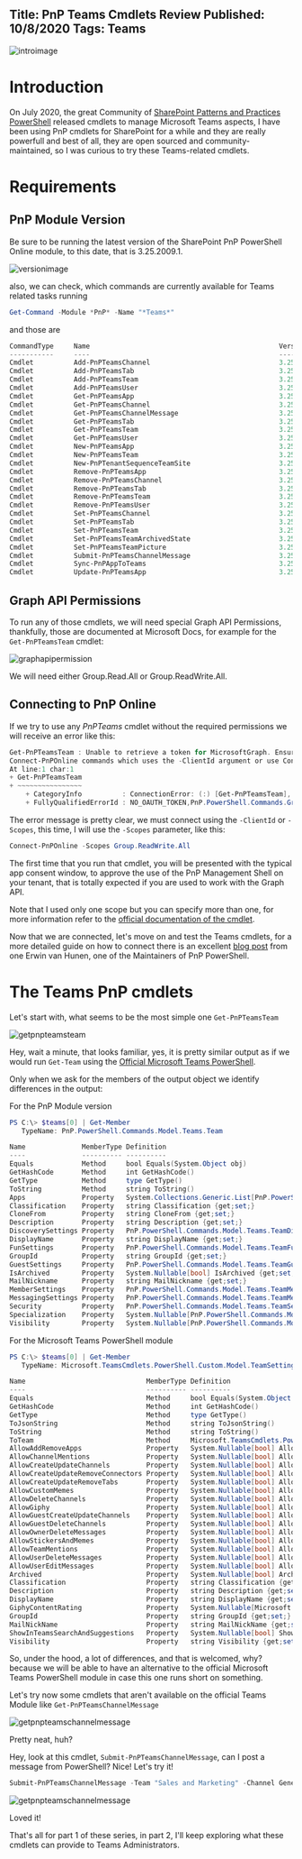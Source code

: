 Title: PnP Teams Cmdlets Review
Published: 10/8/2020
Tags: Teams
---
![introimage](/images/TeamsPNP.png)

# Introduction

On July 2020, the great Community of [SharePoint Patterns and Practices PowerShell](https://docs.microsoft.com/powershell/sharepoint/sharepoint-pnp/sharepoint-pnp-cmdlets?view=sharepoint-ps) released cmdlets to manage Microsoft Teams aspects, I have been using PnP cmdlets for SharePoint for a while and they are really powerfull and best of all, they are open sourced and community-maintained, so I was curious to try these Teams-related cmdlets.

# Requirements

## PnP Module Version

Be sure to be running the latest version of the SharePoint PnP PowerShell Online module, to this date, that is 3.25.2009.1.

![versionimage](/images/pnpteams_versionimage.png)

also, we can check, which commands are currently available for Teams related tasks running

```powershell
Get-Command -Module *PnP* -Name "*Teams*"
```
and those are

```powershell
CommandType     Name                                               Version    Source
-----------     ----                                               -------    ------
Cmdlet          Add-PnPTeamsChannel                                3.25.20... SharePointPnPPowerShellOnline
Cmdlet          Add-PnPTeamsTab                                    3.25.20... SharePointPnPPowerShellOnline
Cmdlet          Add-PnPTeamsTeam                                   3.25.20... SharePointPnPPowerShellOnline
Cmdlet          Add-PnPTeamsUser                                   3.25.20... SharePointPnPPowerShellOnline
Cmdlet          Get-PnPTeamsApp                                    3.25.20... SharePointPnPPowerShellOnline
Cmdlet          Get-PnPTeamsChannel                                3.25.20... SharePointPnPPowerShellOnline
Cmdlet          Get-PnPTeamsChannelMessage                         3.25.20... SharePointPnPPowerShellOnline
Cmdlet          Get-PnPTeamsTab                                    3.25.20... SharePointPnPPowerShellOnline
Cmdlet          Get-PnPTeamsTeam                                   3.25.20... SharePointPnPPowerShellOnline
Cmdlet          Get-PnPTeamsUser                                   3.25.20... SharePointPnPPowerShellOnline
Cmdlet          New-PnPTeamsApp                                    3.25.20... SharePointPnPPowerShellOnline
Cmdlet          New-PnPTeamsTeam                                   3.25.20... SharePointPnPPowerShellOnline
Cmdlet          New-PnPTenantSequenceTeamSite                      3.25.20... SharePointPnPPowerShellOnline
Cmdlet          Remove-PnPTeamsApp                                 3.25.20... SharePointPnPPowerShellOnline
Cmdlet          Remove-PnPTeamsChannel                             3.25.20... SharePointPnPPowerShellOnline
Cmdlet          Remove-PnPTeamsTab                                 3.25.20... SharePointPnPPowerShellOnline
Cmdlet          Remove-PnPTeamsTeam                                3.25.20... SharePointPnPPowerShellOnline
Cmdlet          Remove-PnPTeamsUser                                3.25.20... SharePointPnPPowerShellOnline
Cmdlet          Set-PnPTeamsChannel                                3.25.20... SharePointPnPPowerShellOnline
Cmdlet          Set-PnPTeamsTab                                    3.25.20... SharePointPnPPowerShellOnline
Cmdlet          Set-PnPTeamsTeam                                   3.25.20... SharePointPnPPowerShellOnline
Cmdlet          Set-PnPTeamsTeamArchivedState                      3.25.20... SharePointPnPPowerShellOnline
Cmdlet          Set-PnPTeamsTeamPicture                            3.25.20... SharePointPnPPowerShellOnline
Cmdlet          Submit-PnPTeamsChannelMessage                      3.25.20... SharePointPnPPowerShellOnline
Cmdlet          Sync-PnPAppToTeams                                 3.25.20... SharePointPnPPowerShellOnline
Cmdlet          Update-PnPTeamsApp                                 3.25.20... SharePointPnPPowerShellOnline
```

## Graph API Permissions

To run any of those cmdlets, we will need special Graph API Permissions, thankfully, those are documented at Microsoft Docs, for example for the `Get-PnPTeamsTeam` cmdlet:

![graphapipermission](/images/pnpteams_graphperm.png)

We will need either Group.Read.All or Group.ReadWrite.All.

## Connecting to PnP Online

If we try to use any *PnPTeams* cmdlet without the required permissions we will receive an error like this:

```powershell
Get-PnPTeamsTeam : Unable to retrieve a token for MicrosoftGraph. Ensure you connect using one of the
Connect-PnPOnline commands which uses the -ClientId argument or use Connect-PnPOnline -Scopes to connect.
At line:1 char:1
+ Get-PnPTeamsTeam
+ ~~~~~~~~~~~~~~~~
    + CategoryInfo          : ConnectionError: (:) [Get-PnPTeamsTeam], InvalidOperationException
    + FullyQualifiedErrorId : NO_OAUTH_TOKEN,PnP.PowerShell.Commands.Graph.GetTeamsTeam
```
The error message is pretty clear, we must connect using the `-ClientId` or  `-Scopes`, this time, I will use the `-Scopes` parameter, like this:

```powershell
Connect-PnPOnline -Scopes Group.ReadWrite.All
```

The first time that you run that cmdlet, you will be presented with the typical app consent window, to approve the use of the PnP Management Shell on your tenant, that is totally expected if you are used to work with the Graph API.

Note that I used only one scope but you can specify more than one, for more information refer to the [official documentation of the cmdlet](https://docs.microsoft.com/powershell/module/sharepoint-pnp/connect-pnponline?view=sharepoint-ps).

Now that we are connected, let's move on and test the Teams cmdlets, for a more detailed guide on how to connect there is an excellent [blog post](https://www.erwinmcm.com/pnp-teams-cmdlets/) from one Erwin van Hunen, one of the Maintainers of PnP PowerShell.

# The Teams PnP cmdlets

Let's start with, what seems to be the most simple one `Get-PnPTeamsTeam`

![getpnpteamsteam](/images/pnpteams_getteam.png)

Hey, wait a minute, that looks familiar, yes, it is pretty similar output as if we would run `Get-Team` using the [Official Microsoft Teams PowerShell](https://docs.microsoft.com/microsoftteams/teams-powershell-overview).

Only when we ask for the members of the output object we identify differences in the output:

For the PnP Module version

```powershell
PS C:\> $teams[0] | Get-Member
   TypeName: PnP.PowerShell.Commands.Model.Teams.Team

Name              MemberType Definition
----              ---------- ----------
Equals            Method     bool Equals(System.Object obj)
GetHashCode       Method     int GetHashCode()
GetType           Method     type GetType()
ToString          Method     string ToString()
Apps              Property   System.Collections.Generic.List[PnP.PowerShell.Commands.Model.Teams.TeamAppInstance] Apps {get;}
Classification    Property   string Classification {get;set;}
CloneFrom         Property   string CloneFrom {get;set;}
Description       Property   string Description {get;set;}
DiscoverySettings Property   PnP.PowerShell.Commands.Model.Teams.TeamDiscoverySettings DiscoverySettings {get;set;}
DisplayName       Property   string DisplayName {get;set;}
FunSettings       Property   PnP.PowerShell.Commands.Model.Teams.TeamFunSettings FunSettings {get;set;}
GroupId           Property   string GroupId {get;set;}
GuestSettings     Property   PnP.PowerShell.Commands.Model.Teams.TeamGuestSettings GuestSettings {get;set;}
IsArchived        Property   System.Nullable[bool] IsArchived {get;set;}
MailNickname      Property   string MailNickname {get;set;}
MemberSettings    Property   PnP.PowerShell.Commands.Model.Teams.TeamMemberSettings MemberSettings {get;set;}
MessagingSettings Property   PnP.PowerShell.Commands.Model.Teams.TeamMessagingSettings MessagingSettings {get;set;}
Security          Property   PnP.PowerShell.Commands.Model.Teams.TeamSecurity Security {get;set;}
Specialization    Property   System.Nullable[PnP.PowerShell.Commands.Model.Teams.TeamSpecialization] Specialization {get;set;}
Visibility        Property   System.Nullable[PnP.PowerShell.Commands.Model.Teams.GroupVisibility] Visibility {get;set;}
```
For the Microsoft Teams PowerShell module

```powershell
PS C:\> $teams[0] | Get-Member
   TypeName: Microsoft.TeamsCmdlets.PowerShell.Custom.Model.TeamSettings

Name                              MemberType Definition
----                              ---------- ----------
Equals                            Method     bool Equals(System.Object obj)
GetHashCode                       Method     int GetHashCode()
GetType                           Method     type GetType()
ToJsonString                      Method     string ToJsonString()
ToString                          Method     string ToString()
ToTeam                            Method     Microsoft.TeamsCmdlets.PowerShell.Custom.Model.Team ToTeam()
AllowAddRemoveApps                Property   System.Nullable[bool] AllowAddRemoveApps {get;set;}
AllowChannelMentions              Property   System.Nullable[bool] AllowChannelMentions {get;set;}
AllowCreateUpdateChannels         Property   System.Nullable[bool] AllowCreateUpdateChannels {get;set;}
AllowCreateUpdateRemoveConnectors Property   System.Nullable[bool] AllowCreateUpdateRemoveConnectors {get;set;}
AllowCreateUpdateRemoveTabs       Property   System.Nullable[bool] AllowCreateUpdateRemoveTabs {get;set;}
AllowCustomMemes                  Property   System.Nullable[bool] AllowCustomMemes {get;set;}
AllowDeleteChannels               Property   System.Nullable[bool] AllowDeleteChannels {get;set;}
AllowGiphy                        Property   System.Nullable[bool] AllowGiphy {get;set;}
AllowGuestCreateUpdateChannels    Property   System.Nullable[bool] AllowGuestCreateUpdateChannels {get;set;}
AllowGuestDeleteChannels          Property   System.Nullable[bool] AllowGuestDeleteChannels {get;set;}
AllowOwnerDeleteMessages          Property   System.Nullable[bool] AllowOwnerDeleteMessages {get;set;}
AllowStickersAndMemes             Property   System.Nullable[bool] AllowStickersAndMemes {get;set;}
AllowTeamMentions                 Property   System.Nullable[bool] AllowTeamMentions {get;set;}
AllowUserDeleteMessages           Property   System.Nullable[bool] AllowUserDeleteMessages {get;set;}
AllowUserEditMessages             Property   System.Nullable[bool] AllowUserEditMessages {get;set;}
Archived                          Property   System.Nullable[bool] Archived {get;set;}
Classification                    Property   string Classification {get;set;}
Description                       Property   string Description {get;set;}
DisplayName                       Property   string DisplayName {get;set;}
GiphyContentRating                Property   System.Nullable[Microsoft.TeamsCmdlets.PowerShell.Custom.Model.GiphyRatingType] GiphyCon...
GroupId                           Property   string GroupId {get;set;}
MailNickName                      Property   string MailNickName {get;set;}
ShowInTeamsSearchAndSuggestions   Property   System.Nullable[bool] ShowInTeamsSearchAndSuggestions {get;set;}
Visibility                        Property   string Visibility {get;set;}
```

So, under the hood, a lot of differences, and that is welcomed, why? because we will be able to have an alternative to the official Microsoft Teams PowerShell module in case this one runs short on something.

Let's try now some cmdlets that aren't available on the official Teams Module like `Get-PnPTeamsChannelMessage`


![getpnpteamschannelmessage](/images/pnpteams_getmessages.png)

Pretty neat, huh?

Hey, look at this cmdlet, `Submit-PnPTeamsChannelMessage`, can I post a message from PowerShell? Nice! Let's try it!

```powershell
Submit-PnPTeamsChannelMessage -Team "Sales and Marketing" -Channel General -Message "Developers, Developers, Developers!"
```
![getpnpteamschannelmessage](/images/pnpteams_postmessage.png)

Loved it!

That's all for part 1 of these series, in part 2, I'll keep exploring what these cmdlets can provide to Teams Administrators.